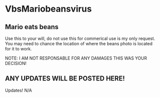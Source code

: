 # VbsMariobeansvirus
Mario eats beans
----------------------------------------------------------------------------------------------------------------------
Use this to your will, do not use this for commerical use is my only request. You may need to chance the location of where the beans photo is located for it to work.

NOTE: I AM NOT RESPONSABLE FOR ANY DAMAGES THIS WAS YOUR DECISION!

ANY UPDATES WILL BE POSTED HERE!
----------------------------------------------------------------------------------------------------------------------
Updates!
N/A
